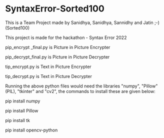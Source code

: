 # SyntaxError-Sorted100


This is a Team Project made by Sanidhya, Sanidhya, Sannidhy and Jatin ;-)
(Sorted100)



This project is made for the hackathon - Syntax Error 2022

pip_encrypt _final.py is Picture in Picture Encrypter

pip_decrypt_final.py is Picture in Picture Decrypter

tip_encrypt.py is Text in Picture Encrypter

tip_decrypt.py is Text in Picture Decrypter




Running the above python files would need the libraries "numpy", "Pillow" (PIL), "tkinter" and "cv2", the commands to install these are given below:

pip install numpy

pip install Pillow

pip install tk

pip install opencv-python
